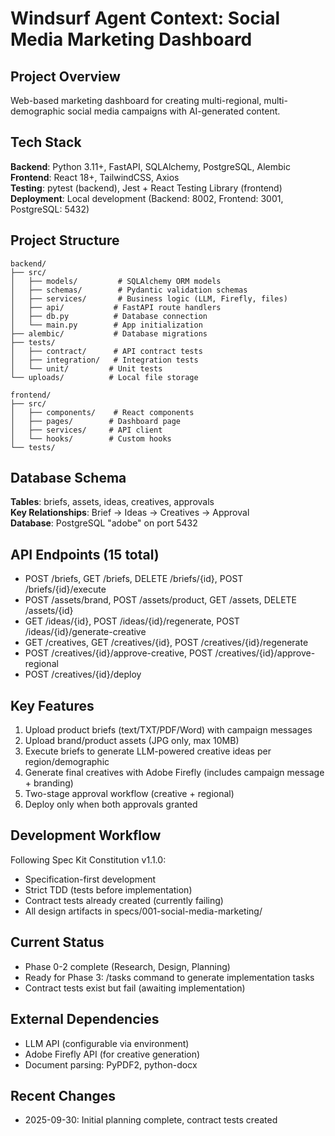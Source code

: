 # Windsurf Agent Context: Social Media Marketing Dashboard

## Project Overview
Web-based marketing dashboard for creating multi-regional, multi-demographic social media campaigns with AI-generated content.

## Tech Stack
**Backend**: Python 3.11+, FastAPI, SQLAlchemy, PostgreSQL, Alembic  
**Frontend**: React 18+, TailwindCSS, Axios  
**Testing**: pytest (backend), Jest + React Testing Library (frontend)  
**Deployment**: Local development (Backend: 8002, Frontend: 3001, PostgreSQL: 5432)

## Project Structure
```
backend/
├── src/
│   ├── models/         # SQLAlchemy ORM models
│   ├── schemas/        # Pydantic validation schemas
│   ├── services/       # Business logic (LLM, Firefly, files)
│   ├── api/           # FastAPI route handlers
│   ├── db.py          # Database connection
│   └── main.py        # App initialization
├── alembic/           # Database migrations
├── tests/
│   ├── contract/      # API contract tests
│   ├── integration/   # Integration tests
│   └── unit/         # Unit tests
└── uploads/          # Local file storage

frontend/
├── src/
│   ├── components/    # React components
│   ├── pages/        # Dashboard page
│   ├── services/     # API client
│   └── hooks/        # Custom hooks
└── tests/
```

## Database Schema
**Tables**: briefs, assets, ideas, creatives, approvals  
**Key Relationships**: Brief → Ideas → Creatives → Approval  
**Database**: PostgreSQL "adobe" on port 5432

## API Endpoints (15 total)
- POST /briefs, GET /briefs, DELETE /briefs/{id}, POST /briefs/{id}/execute
- POST /assets/brand, POST /assets/product, GET /assets, DELETE /assets/{id}
- GET /ideas/{id}, POST /ideas/{id}/regenerate, POST /ideas/{id}/generate-creative
- GET /creatives, GET /creatives/{id}, POST /creatives/{id}/regenerate
- POST /creatives/{id}/approve-creative, POST /creatives/{id}/approve-regional
- POST /creatives/{id}/deploy

## Key Features
1. Upload product briefs (text/TXT/PDF/Word) with campaign messages
2. Upload brand/product assets (JPG only, max 10MB)
3. Execute briefs to generate LLM-powered creative ideas per region/demographic
4. Generate final creatives with Adobe Firefly (includes campaign message + branding)
5. Two-stage approval workflow (creative + regional)
6. Deploy only when both approvals granted

## Development Workflow
Following Spec Kit Constitution v1.1.0:
- Specification-first development
- Strict TDD (tests before implementation)
- Contract tests already created (currently failing)
- All design artifacts in specs/001-social-media-marketing/

## Current Status
- Phase 0-2 complete (Research, Design, Planning)
- Ready for Phase 3: /tasks command to generate implementation tasks
- Contract tests exist but fail (awaiting implementation)

## External Dependencies
- LLM API (configurable via environment)
- Adobe Firefly API (for creative generation)
- Document parsing: PyPDF2, python-docx

## Recent Changes
- 2025-09-30: Initial planning complete, contract tests created
